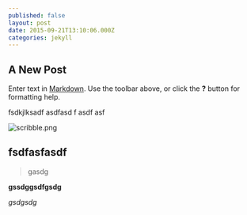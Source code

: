 ```yaml
---
published: false
layout: post
date: 2015-09-21T13:10:06.000Z
categories: jekyll
---
```



## A New Post

Enter text in [Markdown](http://daringfireball.net/projects/markdown/). Use the toolbar above, or click the **?** button for formatting help.

fsdkjlksadf asdfasd
f
asdf
asf

![scribble.png]({{site.baseurl}}/_posts/scribble.png)


## fsdfasfasdf

> gasdg

**gssdggsdfgsdg**

_gsdgsdg_
